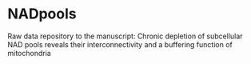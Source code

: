 # NADpools

Raw data repository to the manuscript: Chronic depletion of subcellular NAD pools reveals their interconnectivity and a buffering function of mitochondria
